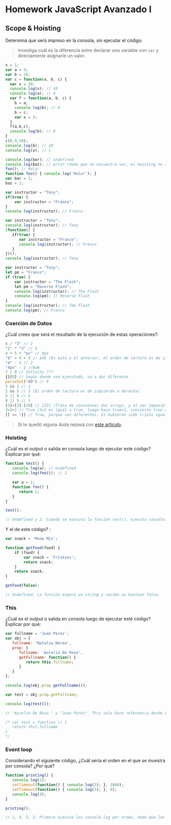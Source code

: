 
# Homework JavaScript Avanzado I

## Scope & Hoisting

Determiná que será impreso en la consola, sin ejecutar el código.

> Investiga cuál es la diferencia entre declarar una variable con `var` y directamente asignarle un valor.

```javascript
x = 1;
var a = 5;
var b = 10;
var c = function(a, b, c) {
  var x = 10;
  console.log(x); // 10
  console.log(a); // 8
  var f = function(a, b, c) {
    b = a;
    console.log(b); // 8
    b = c;
    var x = 5;
  }
  f(a,b,c);
  console.log(b); // 9
}
c(8,9,10);
console.log(b); // 10
console.log(x); // 1
```

```javascript
console.log(bar); // undefined
console.log(baz); // error (dado que no encuentra var, el hoisting no registra la declaración y no funciona)
foo(); // Hola!
function foo() { console.log('Hola!'); }
var bar = 1;
baz = 2;
```

```javascript
var instructor = "Tony";
if(true) {
    var instructor = "Franco";
}
console.log(instructor); // Franco
```

```javascript
var instructor = "Tony";
console.log(instructor); // Tony
(function() {
   if(true) {
      var instructor = "Franco";
      console.log(instructor); // Franco
   }
})();
console.log(instructor); // Tony
```

```javascript
var instructor = "Tony";
let pm = "Franco";
if (true) {
    var instructor = "The Flash";
    let pm = "Reverse Flash";
    console.log(instructor); // The Flash
    console.log(pm); // Reverse Flash
}
console.log(instructor); // The Flash
console.log(pm); // Franco
```

### Coerción de Datos

¿Cuál crees que será el resultado de la ejecución de estas operaciones?:

```javascript
6 / "3" // 2
"2" * "3" // 6
4 + 5 + "px" // 9px
"$" + 4 + 5 // $45 (En este y el anterior, el orden de lectura es de izquierda a derecha)
"4" - 2 // 2
"4px" - 2 //NaN
7 / 0 // Infinity ???
{}[0] // Según donde sea ejecutado, va a dar diferente
parseInt("09") // 9
5 && 2 // 2
2 && 5 // 5 (El orden de lectura es de izquierda a derecha)
5 || 0 // 5
0 || 5 // 5 
[3]+[3]-[10] // [23] (Trata de concatenar dos arrays, y al ser imposible, los convierte a números y ahi si despues se resta)
3>2>1 // True (3>2 es igual a true, luego hace true<1, convierte true a numero (1) y 1<1 es false)
[] == ![] // True, porque son diferentes. Si hubieran sido triple igual, hubiera dado false.
```

> Si te quedó alguna duda repasá con [este artículo](http://javascript.info/tutorial/object-conversion).


### Hoisting

¿Cuál es el output o salida en consola luego de ejecutar este código? Explicar por qué:

```javascript
function test() {
   console.log(a); // Undefined
   console.log(foo()); // 2

   var a = 1;
   function foo() {
      return 2;
   }
}

test();

// Undefined y 2. Cuando se ejecuta la función test(), ejecuta console.log(a), si bien, el interprete lo guardó en la memoria, no guardo su definición, que está mas abajo. Luego ejecuta console.log(foo()), el cual da 2, puesto que cuando se trata de funciones, a través del hoisting, el interprete guarda su contenido y lo ejecuta, a pesar de que el contenido este definido mas abajo
```

Y el de este código? :

```javascript
var snack = 'Meow Mix';

function getFood(food) {
    if (food) {
        var snack = 'Friskies';
        return snack;
    }
    return snack;
}

getFood(false);

// Undefined. La función espera un string y recibe un boolean false. 
```


### This

¿Cuál es el output o salida en consola luego de ejecutar esté código? Explicar por qué:

```javascript
var fullname = 'Juan Perez';
var obj = {
   fullname: 'Natalia Nerea',
   prop: {
      fullname: 'Aurelio De Rosa',
      getFullname: function() {
         return this.fullname;
      }
   }
};

console.log(obj.prop.getFullname());

var test = obj.prop.getFullname;

console.log(test());

// "Aurelio De Rosa " y "Juan Perez". This solo hace referencia desde el objeto donde se invoca. Cuando ejecuto test() es como si ejecutara la función en el contexto global, por lo tanto, el this hace referencia al entorno global y toma como fullname a "Juan Perez".

/* var test = function () {
   return this.fullname
}
*/
```

### Event loop

Considerando el siguiente código, ¿Cuál sería el orden en el que se muestra por consola? ¿Por qué?

```javascript
function printing() {
   console.log(1);
   setTimeout(function() { console.log(2); }, 1000);
   setTimeout(function() { console.log(3); }, 0);
   console.log(4);
}

printing();

// 1, 4, 3, 2. Primero ejecuta los console.log por orden, dado que los otros se hayan dentro de una función con una condición que debe cumplirse antes de ser ejecutada. Primero sale 3, dado que esta programada para ser ejecutada inmediatamente, mientras que 2 es ejecutada un segundo despues
```

